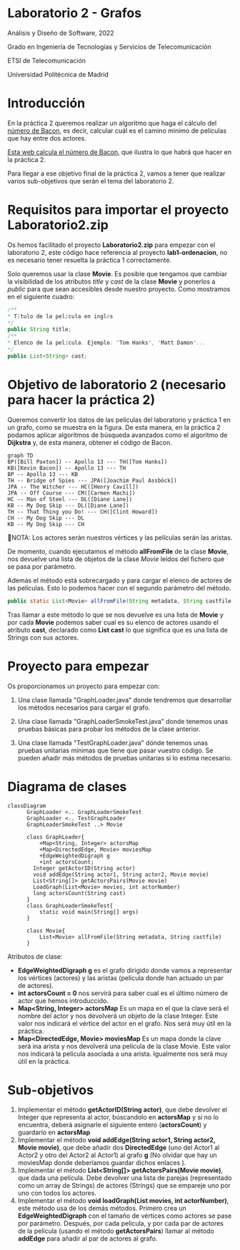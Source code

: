 # Laboratorio 2 - Grafos

Análisis y Diseño de Software, 2022

Grado en Ingeniería de Tecnologías y Servicios de 
Telecomunicación 

ETSI de Telecomunicación

Universidad Politécnica de Madrid

# Introducción
En la práctica 2 queremos realizar un algoritmo que haga el cálculo del [número de Bacon](https://es.wikipedia.org/wiki/N%C3%BAmero_de_Bacon), es decir, calcular cuál es el camino mínimo de películas que hay entre dos actores. 

[Esta web calcula el número de Bacon](https://oracleofbacon.org/), que ilustra lo que habrá que hacer en la práctica 2.

Para llegar a ese objetivo final de la práctica 2, vamos a tener que realizar varios sub-objetivos que serán el tema del laboratorio 2.

# Requisitos para importar el proyecto Laboratorio2.zip
Os hemos facilitado el proyecto **Laboratorio2.zip** para empezar con el laboratorio 2, este código hace referencia al proyecto **lab1-ordenacion**, no es necesario tener resuelta la práctica 1 correctamente. 

Solo queremos usar la clase **Movie**. Es posible que tengamos que cambiar la visibilidad de los atributos *title* y *cast* de la clase **Movie** y ponerlos a *public* para que sean accesibles desde nuestro proyecto. Como mostramos en el siguiente cuadro:

```java
/**
* Título de la película en inglés
*/
public String title;
/**
* Elenco de la película. Ejemplo: "Tom Hanks", "Matt Damon"...
*/
public List<String> cast;
```


# Objetivo de laboratorio 2 (necesario para hacer la práctica 2)
Queremos convertir los datos de las películas del laboratorio y práctica 1 en un grafo, como se muestra en la figura. De esta manera, en la práctica 2 podamos aplicar algoritmos de búsqueda avanzados como el algoritmo de **Dijkstra** y, de esta manera, obtener el código de Bacon.
```mermaid
graph TD
BP([Bill Paxton]) -- Apollo 13 --- TH([Tom Hanks])
KB([Kevin Bacon]) -- Apollo 13 --- TH
BP -- Apollo 13 --- KB
TH -- Bridge of Spies --- JPA([Joachim Paul Assböck])
JPA -- The Witcher --- HC([Henry Cavill])
JPA -- Off Course --- CM([Carmen Machi])
HC -- Man of Steel --- DL([Diane Lane])
KB -- My Dog Skip --- DL([Diane Lane])
TH -- That Thing you Do! --- CH([Clint Howard])
CH -- My Dog Skip --- DL
KB -- My Dog Skip --- CH
```

👀NOTA: Los actores serán nuestros vértices y las películas serán las aristas.

De momento, cuando ejecutamos el método **allFromFile** de la clase **Movie**, nos devuelve una lista de objetos de la clase *Movie* leídos del fichero que se pasa por parámetro.

Además el método está sobrecargado y para cargar el elenco de actores de las películas. Esto lo podemos hacer con el segundo parámetro del método.
```java
public static List<Movie> allFromFile(String metadata, String castfile)
```
Tras llamar a este método lo que se nos devuelve es una lista de **Movie** y por cada **Movie** podemos saber cual es su elenco de actores usando el atributo **cast**, declarado como **List<String> cast** lo que significa que es una lista de Strings con sus actores.

# Proyecto para empezar
Os proporcionamos un proyecto para empezar con:

1. Una clase llamada "GraphLoader.java" donde tendremos que desarrollar los métodos necesarios para cargar el grafo.

2. Una clase llamada "GraphLoaderSmokeTest.java" donde tenemos unas pruebas básicas para probar los métodos de la clase anterior.

3. Una clase llamada "TestGraphLoader.java" dónde tenemos unas pruebas unitarias mínimas que tiene que pasar vuestro código. Se pueden añadir más métodos de pruebas unitarias si lo estima necesario.


# Diagrama de clases
```mermaid	
classDiagram
      GraphLoader <.. GraphLoaderSmokeTest
      GraphLoader <.. TestGraphLoader
      GraphLoaderSmokeTest ..> Movie

      class GraphLoader{
          +Map<String, Integer> actorsMap
          +Map<DirectedEdge, Movie> moviesMap
          +EdgeWeightedDigraph g
          +int actorsCount;
        Integer getActorID(String actor)          
        void addEdge(String actor1, String actor2, Movie movie)
        List<String[]> getActorsPairs(Movie movie)
        LoadGraph(List<Movie> movies, int actorNumber)
        long actorsCount(String cast)
      }
      class GraphLoaderSmokeTest{
          static void main(String[] args)
      }

      class Movie{
          List<Movie> allFromFile(String metadata, String castfile)
      }
```
  Atributos de clase:

  * **EdgeWeightedDigraph g** es el grafo dirigido donde vamos a representar los vértices (actores) y las aristas (película donde han actuado un par de actores).
  * **int actorsCount = 0** nos servirá para saber cual es el último número de actor que hemos introduccido.
  * **Map<String, Integer> actorsMap** Es un mapa en el que la clave será el nombre del actor y nos devolverá un objeto de la clase Integer. Este valor nos indicará el vértice del actor en el grafo. Nos será muy útil en la práctica.
  * **Map<DirectedEdge, Movie> moviesMap** Es un mapa donde la clave será ina arista y nos devolverá una película de la clase Movie. Este valor nos indicará la película asociada a una arista. Igualmente nos será muy útil en la práctica.

# Sub-objetivos
1. Implementar el método **getActorID(String actor)**, que debe devolver el Integer que representa al actor, búscandolo en **actorsMap** y si no lo encuentra, deberá asignarle el siguiente entero (**actorsCount**) y guardarlo en **actorsMap**
2. Implementar el método **void addEdge(String actor1, String actor2, Movie movie)**, que debe añadir dos **DirectedEdge** (uno del Actor1 al Actor2 y otro del Actor2 al Actor1) al grafo **g** (No olvidar que hay un moviesMap donde deberíamos guardar dichos enlaces ).
3. Implementar el método **List<String[]> getActorsPairs(Movie movie)**, que dada una película. Debe devolver una lista de parejas (representado como un array de Strings) de actores (Strings) que se empareje uno por uno con todos los actores.
3. Implementar el método  **void loadGraph(List<Movie> movies, int actorNumber)**, este método usa de los demás métodos. Primero crea un **EdgeWeightedDigraph** con el tamaño de vértices como actores se pase por parámetro. Después, por cada pelicula, y por cada par de actores de la película (usando el método **getActorsPairs**) llamar al método **addEdge** para añadir al par de actores al grafo.

